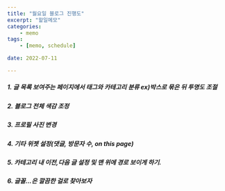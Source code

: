 ```yaml
---
title: "월요일 블로그 진행도"
excerpt: "할일메모"
categories: 
    - memo
tags:
    - [memo, schedule]

date: 2022-07-11

---
```


##### 1. 글 목록 보여주는 페이지에서 태그와 카테고리 분류 ex)박스로 묶은 뒤 투명도 조절

##### 2. 블로그 전체 색감 조정
 
##### 3. 프로필 사진 변경

##### 4. 기타 위젯 설정(댓글, 방문자 수, on this page)

##### 5. 카테고리 내 이전,다음 글 설정 및 맨 위에 경로 보이게 하기.

##### 6. 글꼴...은 깔끔한 걸로 찾아보자